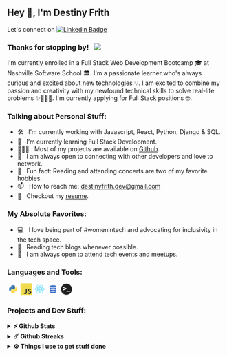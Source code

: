 ## Hey 👋, I'm Destiny Frith

Let's connect on [![Linkedin Badge](https://img.shields.io/badge/-LinkedIn-0e76a8?style=flat-square&logo=Linkedin&logoColor=white)](https://linkedin.com/in/destinyfrith)  

### Thanks for stopping by! &nbsp; ![](https://visitor-badge.glitch.me/badge?page_id=destinyfrith.destinyfrith&style=flat-square&color=0088cc)

I'm currently enrolled in a Full Stack Web Development Bootcamp 🎓 at Nashville Software School 🏛. I'm a passionate learner who's always curious and excited about new technologies 💡. I am excited to combine my passion and creativity with my newfound technical skills to solve real-life problems ✨👨🏻‍💻. I'm currently applying for Full Stack positions 🤓.

### Talking about Personal Stuff:

- 🛠 &nbsp; I’m currently working with Javascript, React, Python, Django & SQL.
- 🚀 &nbsp; I’m currently learning Full Stack Development.
- 👨🏻‍💻 &nbsp;  Most of my projects are available on [Github](https://github.com/destinyfrith).
- 💬 &nbsp; I am always open to connecting with other developers and love to network.
- 👾 &nbsp; Fun fact: Reading and attending concerts are two of my favorite hobbies.
- 📫 &nbsp; How to reach me: destinyfrith.dev@gmail.com
- 📝 &nbsp; Checkout my [resume](https://github.com/destinyfrith/destinyfrith/blob/master/DestinyFrithv3.pdf).

### My Absolute Favorites:

- 💻 &nbsp; I love being part of #womenintech and advocating for inclusivity in the tech space.
- 📰 &nbsp; Reading tech blogs whenever possible.
- 🍕 &nbsp; I am always open to attend tech events and meetups.

### Languages and Tools:

<code><img height="27" src="https://raw.githubusercontent.com/github/explore/80688e429a7d4ef2fca1e82350fe8e3517d3494d/topics/python/python.png" alt="python"></code>
<code><img height="27" src="https://raw.githubusercontent.com/github/explore/80688e429a7d4ef2fca1e82350fe8e3517d3494d/topics/javascript/javascript.png" alt="javascript"></code>
<code><img height="27" src="https://raw.githubusercontent.com/github/explore/80688e429a7d4ef2fca1e82350fe8e3517d3494d/topics/react/react.png" alt="react"></code>
<code><img height="27" src="https://raw.githubusercontent.com/github/explore/80688e429a7d4ef2fca1e82350fe8e3517d3494d/topics/sql/sql.png" alt="sql"></code>
<code><img height="27" src="https://raw.githubusercontent.com/github/explore/80688e429a7d4ef2fca1e82350fe8e3517d3494d/topics/terminal/terminal.png" alt="terminal"></code>

<!--
<code><img height="25" src="https://raw.githubusercontent.com/github/explore/80688e429a7d4ef2fca1e82350fe8e3517d3494d/topics/sass/sass.png" alt="sass"></code>
-->

### Projects and Dev Stuff:

<details>	
  <summary><b>⚡ Github Stats</b></summary>

  <br />
  <img height="180em" src="https://github-readme-stats.vercel.app/api?username=destinyfrith&show_icons=true&hide_border=true&&count_private=true&include_all_commits=true" />
  <img height="180em" src="https://github-readme-stats.vercel.app/api/top-langs/?username=destinyfrith&exclude_repo=KNN-Image-Classification&show_icons=true&hide_border=true&layout=compact&langs_count=8"/>
</details>

<details>	
  <summary><b>☄️ Github Streaks</b></summary>

  <br />
  <img height="180em" src="https://github-readme-streak-stats.herokuapp.com/?user=destinyfrith&hide_border=true" />
</details>

 
<details>	
  <br />
  <summary><b>⚙️ Things I use to get stuff done</b></summary>
  	<ul>
  	    <li><b>OS:</b> macOS Monterey 12.1</li>
	    <li><b>Laptop: </b> MacBook M1 Pro </li>
  	    <li><b>Browser: </b> Google Chrome</li>
	    <li><b>Terminal: </b> ZSH: Oh My Zsh </li>
	    <li><b>Code Editor:</b> VSCode </li>
	    <li><b>To Stay Updated:</b> Dev.to & Linkedin</li>
	    <br />	
</details>

</div>
